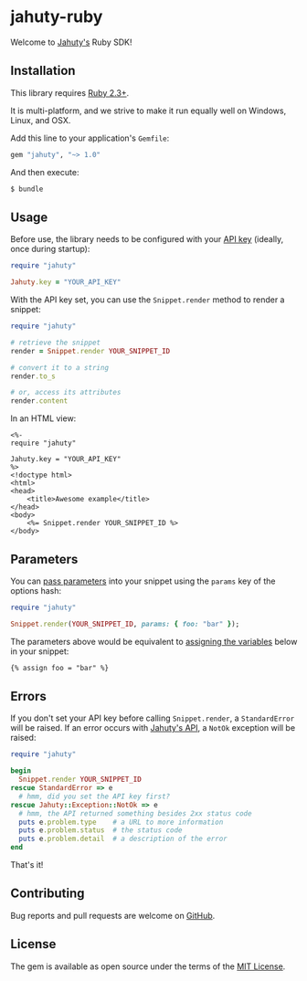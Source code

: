 # jahuty-ruby
Welcome to [Jahuty's](https://www.jahuty.com) Ruby SDK!

## Installation

This library requires [Ruby 2.3+](https://www.ruby-lang.org/en/downloads/releases/).

It is multi-platform, and we strive to make it run equally well on Windows, Linux, and OSX.

Add this line to your application's `Gemfile`:

```ruby
gem "jahuty", "~> 1.0"
```

And then execute:

```bash
$ bundle
```

## Usage

Before use, the library needs to be configured with your [API key](https://www.jahuty.com/docs/api#authentication) (ideally, once during startup):

```ruby
require "jahuty"

Jahuty.key = "YOUR_API_KEY"
```

With the API key set, you can use the `Snippet.render` method to render a snippet:

```ruby
require "jahuty"

# retrieve the snippet
render = Snippet.render YOUR_SNIPPET_ID

# convert it to a string
render.to_s

# or, access its attributes
render.content
```

In an HTML view:

```html+erb
<%-
require "jahuty"  

Jahuty.key = "YOUR_API_KEY"
%>
<!doctype html>
<html>
<head>
    <title>Awesome example</title>
</head>
<body>
    <%= Snippet.render YOUR_SNIPPET_ID %>
</body>
```

## Parameters

You can [pass parameters](https://www.jahuty.com/docs/passing-a-parameter) into your snippet using the `params` key of the options hash:

```ruby
require "jahuty"

Snippet.render(YOUR_SNIPPET_ID, params: { foo: "bar" });
```

The parameters above would be equivalent to [assigning the variables](https://www.jahuty.com/docs/assigning-a-variable) below in your snippet:

```html
{% assign foo = "bar" %}
```

## Errors

If you don't set your API key before calling `Snippet.render`, a `StandardError` will be raised. If an error occurs with [Jahuty's API](https://www.jahuty.com/docs/api), a `NotOk` exception will be raised:

```ruby
require "jahuty"

begin
  Snippet.render YOUR_SNIPPET_ID
rescue StandardError => e
  # hmm, did you set the API key first?
rescue Jahuty::Exception::NotOk => e
  # hmm, the API returned something besides 2xx status code
  puts e.problem.type    # a URL to more information
  puts e.problem.status  # the status code
  puts e.problem.detail  # a description of the error
end
```

That's it!

## Contributing

Bug reports and pull requests are welcome on [GitHub](https://github.com/jahuty/snippets-ruby).

## License

The gem is available as open source under the terms of the [MIT License](https://opensource.org/licenses/MIT).
